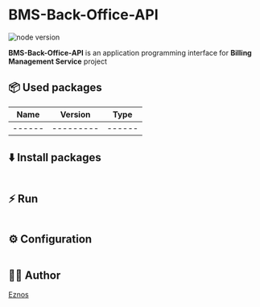 # BMS-Back-Office-API

<img src="https://img.shields.io/badge/node.js-16.17.0-6DA55F?style=for-the-badge&logo=node.js&logoColor=white" alt="node version" />

**BMS-Back-Office-API** is an application programming interface for **Billing Management Service** project

## 📦 Used packages

| Name   | Version   | Type   |
| ------ | --------- | ------ |
| ------ | --------- | ------ |

## ⬇️ Install packages

```shell

```

## ⚡️ Run

```shell

```

## ⚙️ Configuration

```ini

```

## 🧑‍💻 Author

[Eznos](https://www.facebook.com/naymobie.dekzaloso)
